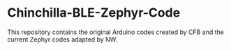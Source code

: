 # Chinchilla-BLE-Zephyr-Code
This repository contains the original Arduino codes created by CFB and the current Zephyr codes adapted by NW. 
